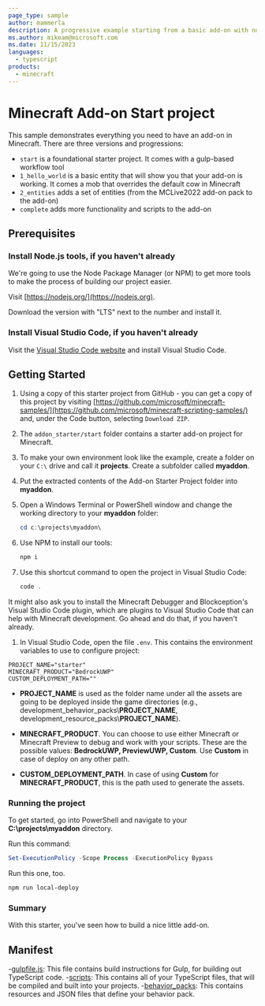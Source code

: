 ```yaml
---
page_type: sample
author: mammerla
description: A progressive example starting from a basic add-on with nothing in it (useful as a starter) - through an add-on with some mobs and into advanced logic.
ms.author: mikeam@microsoft.com
ms.date: 11/15/2023
languages:
  - typescript
products:
  - minecraft
---
```


# Minecraft Add-on Start project

This sample demonstrates everything you need to have an add-on in Minecraft. There are three versions and progressions:

* `start` is a foundational starter project. It comes with a gulp-based workflow tool 
* `1_hello_world` is a basic entity that will show you that your add-on is working. It comes a mob that overrides the default cow in Minecraft
* `2_entities` adds a set of entities (from the MCLive2022 add-on pack to the add-on)
* `complete` adds more functionality and scripts to the add-on

## Prerequisites

### Install Node.js tools, if you haven't already

We're going to use the Node Package Manager (or NPM) to get more tools to make the process of building our project easier.

Visit [https://nodejs.org/](https://nodejs.org).

Download the version with "LTS" next to the number and install it.

### Install Visual Studio Code, if you haven't already

Visit the [Visual Studio Code website](https://code.visualstudio.com) and install Visual Studio Code.

## Getting Started

1. Using a copy of this starter project from GitHub - you can get a copy of this project by visiting [https://github.com/microsoft/minecraft-samples/](https://github.com/microsoft/minecraft-scripting-samples/) and, under the Code button, selecting `Download ZIP`.

1. The `addon_starter/start` folder contains a starter add-on project for Minecraft.

1. To make your own environment look like the example, create a folder on your `C:\` drive and call it **projects**. Create a subfolder called **myaddon**.

1. Put the extracted contents of the Add-on Starter Project folder into **myaddon**.

1. Open a Windows Terminal or PowerShell window and change the working directory to your **myaddon** folder:

    ```powershell
    cd c:\projects\myaddon\
    ```

1. Use NPM to install our tools:

    ```powershell
    npm i
    ```

1. Use this shortcut command to open the project in Visual Studio Code:

    ```powershell
    code .
    ```

It might also ask you to install the Minecraft Debugger and Blockception's Visual Studio Code plugin, which are plugins to Visual Studio Code that can help with Minecraft development. Go ahead and do that, if you haven't already.

1. In Visual Studio Code, open the file `.env`. This contains the environment variables to use to configure project:

```
PROJECT_NAME="starter"
MINECRAFT_PRODUCT="BedrockUWP"
CUSTOM_DEPLOYMENT_PATH=""
```

- **PROJECT_NAME** is used as the folder name under all the assets are going to be deployed inside the game directories (e.g., development_behavior_packs\\**PROJECT_NAME**, development_resource_packs\\**PROJECT_NAME**).

- **MINECRAFT_PRODUCT**. You can choose to use either Minecraft or Minecraft Preview to debug and work with your scripts. These are the possible values: **BedrockUWP, PreviewUWP, Custom**.
  Use **Custom** in case of deploy on any other path.

- **CUSTOM_DEPLOYMENT_PATH**. In case of using **Custom** for **MINECRAFT_PRODUCT**, this is the path used to generate the assets.

### Running the project

To get started, go into PowerShell and navigate to your **C:\projects\myaddon** directory.

Run this command:

```powershell
Set-ExecutionPolicy -Scope Process -ExecutionPolicy Bypass
```

Run this one, too.

```powershell
npm run local-deploy
```

### Summary

With this starter, you've seen how to build a nice little add-on.

## Manifest

-[gulpfile.js](https://github.com/microsoft/minecraft-scripting-samples/blob/main/ts-starter/gulpfile.js): This file contains build instructions for Gulp, for building out TypeScript code.
-[scripts](https://github.com/microsoft/minecraft-scripting-samples/blob/main/ts-starter/scripts): This contains all of your TypeScript files, that will be compiled and built into your projects.
-[behavior_packs](https://github.com/microsoft/minecraft-scripting-samples/blob/main/ts-starter/behavior_packs): This contains resources and JSON files that define your behavior pack.
